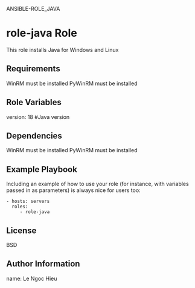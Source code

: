 ANSIBLE-ROLE_JAVA 

role-java Role
=========

This role installs Java for Windows and Linux  

Requirements
------------
WinRM must be installed
PyWinRM must be installed

Role Variables
--------------
version: 18 #Java version

Dependencies
------------
WinRM must be installed
PyWinRM must be installed

Example Playbook
----------------

Including an example of how to use your role (for instance, with variables passed in as parameters) is always nice for users too:

    - hosts: servers
      roles:
         - role-java

License
-------

BSD

Author Information
------------------

name: Le Ngoc Hieu
